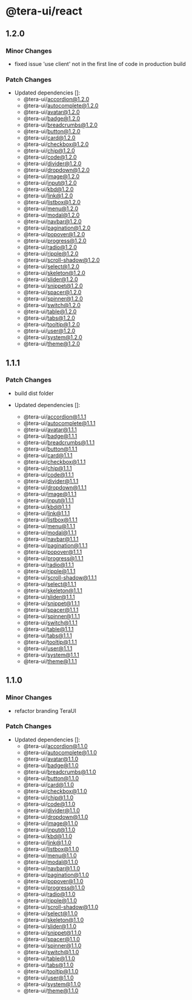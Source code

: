 # @tera-ui/react

## 1.2.0

### Minor Changes

- fixed issue 'use client' not in the first line of code in production build

### Patch Changes

- Updated dependencies []:
  - @tera-ui/accordion@1.2.0
  - @tera-ui/autocomplete@1.2.0
  - @tera-ui/avatar@1.2.0
  - @tera-ui/badge@1.2.0
  - @tera-ui/breadcrumbs@1.2.0
  - @tera-ui/button@1.2.0
  - @tera-ui/card@1.2.0
  - @tera-ui/checkbox@1.2.0
  - @tera-ui/chip@1.2.0
  - @tera-ui/code@1.2.0
  - @tera-ui/divider@1.2.0
  - @tera-ui/dropdown@1.2.0
  - @tera-ui/image@1.2.0
  - @tera-ui/input@1.2.0
  - @tera-ui/kbd@1.2.0
  - @tera-ui/link@1.2.0
  - @tera-ui/listbox@1.2.0
  - @tera-ui/menu@1.2.0
  - @tera-ui/modal@1.2.0
  - @tera-ui/navbar@1.2.0
  - @tera-ui/pagination@1.2.0
  - @tera-ui/popover@1.2.0
  - @tera-ui/progress@1.2.0
  - @tera-ui/radio@1.2.0
  - @tera-ui/ripple@1.2.0
  - @tera-ui/scroll-shadow@1.2.0
  - @tera-ui/select@1.2.0
  - @tera-ui/skeleton@1.2.0
  - @tera-ui/slider@1.2.0
  - @tera-ui/snippet@1.2.0
  - @tera-ui/spacer@1.2.0
  - @tera-ui/spinner@1.2.0
  - @tera-ui/switch@1.2.0
  - @tera-ui/table@1.2.0
  - @tera-ui/tabs@1.2.0
  - @tera-ui/tooltip@1.2.0
  - @tera-ui/user@1.2.0
  - @tera-ui/system@1.2.0
  - @tera-ui/theme@1.2.0

## 1.1.1

### Patch Changes

- build dist folder

- Updated dependencies []:
  - @tera-ui/accordion@1.1.1
  - @tera-ui/autocomplete@1.1.1
  - @tera-ui/avatar@1.1.1
  - @tera-ui/badge@1.1.1
  - @tera-ui/breadcrumbs@1.1.1
  - @tera-ui/button@1.1.1
  - @tera-ui/card@1.1.1
  - @tera-ui/checkbox@1.1.1
  - @tera-ui/chip@1.1.1
  - @tera-ui/code@1.1.1
  - @tera-ui/divider@1.1.1
  - @tera-ui/dropdown@1.1.1
  - @tera-ui/image@1.1.1
  - @tera-ui/input@1.1.1
  - @tera-ui/kbd@1.1.1
  - @tera-ui/link@1.1.1
  - @tera-ui/listbox@1.1.1
  - @tera-ui/menu@1.1.1
  - @tera-ui/modal@1.1.1
  - @tera-ui/navbar@1.1.1
  - @tera-ui/pagination@1.1.1
  - @tera-ui/popover@1.1.1
  - @tera-ui/progress@1.1.1
  - @tera-ui/radio@1.1.1
  - @tera-ui/ripple@1.1.1
  - @tera-ui/scroll-shadow@1.1.1
  - @tera-ui/select@1.1.1
  - @tera-ui/skeleton@1.1.1
  - @tera-ui/slider@1.1.1
  - @tera-ui/snippet@1.1.1
  - @tera-ui/spacer@1.1.1
  - @tera-ui/spinner@1.1.1
  - @tera-ui/switch@1.1.1
  - @tera-ui/table@1.1.1
  - @tera-ui/tabs@1.1.1
  - @tera-ui/tooltip@1.1.1
  - @tera-ui/user@1.1.1
  - @tera-ui/system@1.1.1
  - @tera-ui/theme@1.1.1

## 1.1.0

### Minor Changes

- refactor branding TeraUI

### Patch Changes

- Updated dependencies []:
  - @tera-ui/accordion@1.1.0
  - @tera-ui/autocomplete@1.1.0
  - @tera-ui/avatar@1.1.0
  - @tera-ui/badge@1.1.0
  - @tera-ui/breadcrumbs@1.1.0
  - @tera-ui/button@1.1.0
  - @tera-ui/card@1.1.0
  - @tera-ui/checkbox@1.1.0
  - @tera-ui/chip@1.1.0
  - @tera-ui/code@1.1.0
  - @tera-ui/divider@1.1.0
  - @tera-ui/dropdown@1.1.0
  - @tera-ui/image@1.1.0
  - @tera-ui/input@1.1.0
  - @tera-ui/kbd@1.1.0
  - @tera-ui/link@1.1.0
  - @tera-ui/listbox@1.1.0
  - @tera-ui/menu@1.1.0
  - @tera-ui/modal@1.1.0
  - @tera-ui/navbar@1.1.0
  - @tera-ui/pagination@1.1.0
  - @tera-ui/popover@1.1.0
  - @tera-ui/progress@1.1.0
  - @tera-ui/radio@1.1.0
  - @tera-ui/ripple@1.1.0
  - @tera-ui/scroll-shadow@1.1.0
  - @tera-ui/select@1.1.0
  - @tera-ui/skeleton@1.1.0
  - @tera-ui/slider@1.1.0
  - @tera-ui/snippet@1.1.0
  - @tera-ui/spacer@1.1.0
  - @tera-ui/spinner@1.1.0
  - @tera-ui/switch@1.1.0
  - @tera-ui/table@1.1.0
  - @tera-ui/tabs@1.1.0
  - @tera-ui/tooltip@1.1.0
  - @tera-ui/user@1.1.0
  - @tera-ui/system@1.1.0
  - @tera-ui/theme@1.1.0
